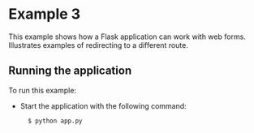 Example 3
=========

This example shows how a Flask application can work with web forms. Illustrates examples of redirecting to a different route.

Running the application
-----------------------

To run this example:
- Start the application with the following command:

        $ python app.py

